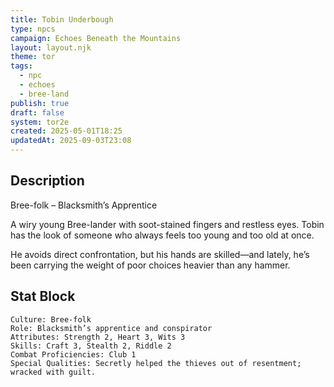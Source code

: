 ```yaml
---
title: Tobin Underbough
type: npcs
campaign: Echoes Beneath the Mountains
layout: layout.njk
theme: tor
tags:
  - npc
  - echoes
  - bree-land
publish: true
draft: false
system: tor2e
created: 2025-05-01T18:25
updatedAt: 2025-09-03T23:08
---
```


## Description

Bree-folk – Blacksmith’s Apprentice
<p class="dropcap">A wiry young Bree-lander with soot-stained fingers and restless eyes. Tobin has the look of someone who always feels too young and too old at once.<p/> He avoids direct confrontation, but his hands are skilled—and lately, he’s been carrying the weight of poor choices heavier than any hammer.

## Stat Block

```
Culture: Bree-folk
Role: Blacksmith’s apprentice and conspirator
Attributes: Strength 2, Heart 3, Wits 3
Skills: Craft 3, Stealth 2, Riddle 2
Combat Proficiencies: Club 1
Special Qualities: Secretly helped the thieves out of resentment; wracked with guilt.
```
